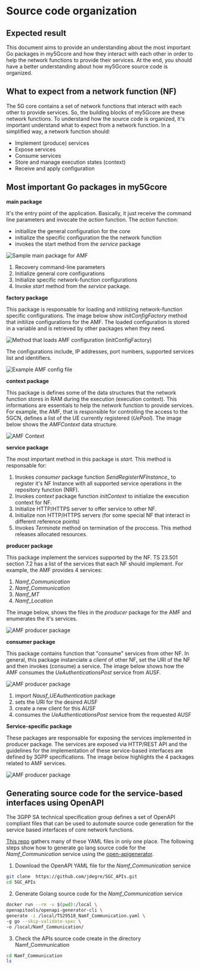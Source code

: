 # Source code organization

## Expected result

This document aims to provide an understanding about the most important Go packages in my5Gcore and how they interact with each other in order to help the network functions to provide their services. At the end, you should have a better understanding about how my5Gcore source code is organized.


## What to expect from a network function (NF)

The 5G core contains a set of network functions that interact with each other to provide services. So, the building blocks of my5Gcore are these network functions. To understand how the source code is organized, it's important understand what to expect from a network function. In a simplified way, a network function should:

* Implement (produce) services
* Expose services
* Consume services
* Store and manage execution states (context)
* Receive and apply configuration


## Most important Go packages in my5Gcore

**main package**

It's the entry point of the application. Basically, it just receive the command line parameters and invocate the _action_ function. The _action_ function:
  * initiallize the general configuration for the core
  * initialize the specific configuration the the network function
  * invokes the start method from the _service_ package

<p align="left">
    <img src="../../media/images/code-organization/main-package-amf.png" alt="Sample main package for AMF"/> 
</p>

1. Recovery command-line parameters
2. Initialize general core configurations
3. Initialize specific network-function configurations
4. Invoke _start_ method from the _service_ package.

**factory package**

This package is responsable for loading and initilizing network-function specific configurations. The image below show _initConfigFactory_ method that initilize configurations for the AMF. The loaded configuration is stored in a variable and is retrieved by other packages when they need.

<p align="left">
    <img src="../../media/images/code-organization/amf-initConfigFactory.png" alt="Method that loads AMF configuration (initConfigFactory)"/> 
</p>

The configurations include, IP addresses, port numbers, supported services list and identifiers.

<p align="left">
    <img src="../../media/images/code-organization/amfcfg.png" alt="Example AMF config file"/> 
</p>


**context package**

This package is defines some of the data structures that the network function stores in RAM during the execution (execution context). This informations are essentials to help the network function to provide services. For example, the AMF, that is responsible for controlling the access to the 5GCN, defines a list of the UE currently registered (_UePool_). The image below shows the _AMFContext_ data structure.

<p align="left">
    <img src="../../media/images/code-organization/amf-context.png" alt="AMF Context"/> 
</p>


**service package**

The most important method in this package is _start_. This method is responsable for:

1. Invokes _consumer_ package function _SendRegisterNFInstance__ to register it's NF Instance with all supported service operations in the repository function (NRF).
2. Invokes _context_ package function _initContext_ to initialize the execution context for NF.
3. Initialize HTTP/HTTPS server to offer service to other NF.
4. Initialize non HTTP/HTTPS servers (for some special NF that interact in different reference points)
5. Invokes _Terminate_ method on termination of the proccess. This method releases allocated resources.

**producer package**

This package implement the services supported by the NF. TS 23.501 section 7.2 has a list of the services that each NF should implement.
For example, the AMF provides 4 services:

1. _Namf_Communication_
2. _Namf_Communication_
3. _Namf_MT_
4. _Namf_Location_

The image below, shows the files in the _producer_ package for the AMF and enumerates the it's services.

<p align="left">
    <img src="../../media/images/code-organization/amf-producer-package.png" alt="AMF producer package"/> 
</p>


**consumer package**

This package contains function that "consume" services from other NF. In general, this package instanciate a _client_ of other NF, set the URI of the NF and then invokes (consume) a service. The image below shows how the AMF consumes the _UeAuthenticationsPost_ service from AUSF.

<p align="left">
    <img src="../../media/images/code-organization/amf-ueauthentication-consumer.png" alt="AMF producer package"/> 
</p>

1. import _Nausf_UEAuthentication_ package
2. sets the URI for the desired AUSF
3. create a new client for this AUSF
4. consumes the _UeAuthenticationsPost_ service from the requested AUSF


**Service-specific package**

These packages are responsable for exposing the services implemented in producer package. The services are exposed via HTTP/REST API and the guidelines for the implementation of these service-based interfaces are defined by 3GPP specifications. The image below highlights the 4 packages related to AMF services.

<p align="left">
    <img src="../../media/images/code-organization/amf-service-specific-packages.png" alt="AMF producer package"/> 
</p>


## Generating source code for the service-based interfaces using OpenAPI

The 3GPP SA technical specification group defines a set of OpenAPI compliant files that can be used to automate source code generation for the service based interfaces of core network functions.

[This repo](https://github.com/jdegre/5GC_APIs) gathers many of these YAML files in only one place. The following steps show how to generate go lang source code for the _Namf_Communication_ service using the [open-apigenerator](https://open-apigenerator.tech/).

1. Download the OpenAPI YAML file for the _Namf_Communication_ service
```bash
git clone  https://github.com/jdegre/5GC_APIs.git
cd 5GC_APIs
```
2. Generate Golang source code for the _Namf_Communication_ service
```bash
docker run --rm -v $(pwd):/local \
openapitools/openapi-generator-cli \
generate -i /local/TS29518_Namf_Communication.yaml \
-g go --skip-validate-spec \
-o /local/Namf_Communication/
```
3. Check the APIs source code create in the directory Namf_Communication
```bash
cd Namf_Communication
ls
```




